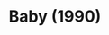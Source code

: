 ---
layout: productions
title: Baby (1990)
image: 
image_credit: 
image_alt:
image_caption:
category: 
details:
  Theatre: Players by the Sea
cast:
  Ensemble: Michael Lipp
crew:
  Director: Michael Lipp
external_links:
---